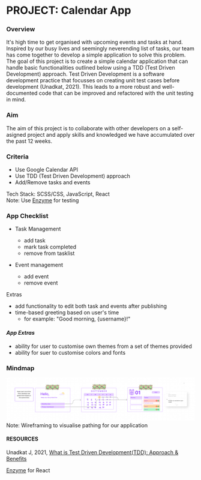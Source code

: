 # PROJECT: Calendar App

### Overview

It's high time to get organised with upcoming events and tasks at hand. Inspired by our busy lives and seemingly neverending list of tasks, our team has come together to develop a simple application to solve this problem. The goal of this project is to create a simple calendar application that can handle basic functionalities outlined below using a TDD (Test Driven Development) approach. Test Driven Development is a software development practice that focusses on creating unit test cases before development (Unadkat, 2021). This leads to a more robust and well-documented code that can be improved and refactored with the unit testing in mind.

### Aim

The aim of this project is to collaborate with other developers on a self-asigned project and apply skills and knowledged we have accumulated over the past 12 weeks.

### Criteria

- Use Google Calendar API
- Use TDD (Test Driven Development) approach
- Add/Remove tasks and events

Tech Stack: SCSS/CSS, JavaScript, React
<br/>
Note: Use <a href="https://enzymejs.github.io/enzyme/" >Enzyme</a> for testing

### App Checklist

- Task Management

  - add task
  - mark task completed
  - remove from tasklist

- Event management
  - add event
  - remove event

Extras

- add functionality to edit both task and events after publishing
- time-based greeting based on user's time
  - for example: "Good morning, {username}!"

#### _App Extras_

- ability for user to customise own themes from a set of themes provided
- ability for suer to customise colors and fonts

### Mindmap

<img src="assets\mindmap-1.png"/>
Note: Wireframing to visualise pathing for our application

#### RESOURCES

Unadkat J, 2021, <a href="https://www.browserstack.com/guide/what-is-test-driven-development">What is Test Driven Development(TDD): Approach & Benefits</a>

<a href="https://enzymejs.github.io/enzyme/">Enzyme</a> for React
